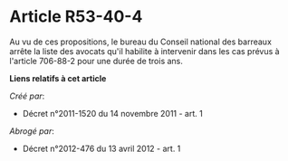 # Article R53-40-4

Au vu de ces propositions, le bureau du Conseil national des barreaux arrête la liste des avocats qu'il habilite à intervenir
dans les cas prévus à l'article 706-88-2 pour une durée de trois ans.

**Liens relatifs à cet article**

_Créé par_:

  - Décret n°2011-1520 du 14 novembre 2011 - art. 1

_Abrogé par_:

  - Décret n°2012-476 du 13 avril 2012 - art. 1
